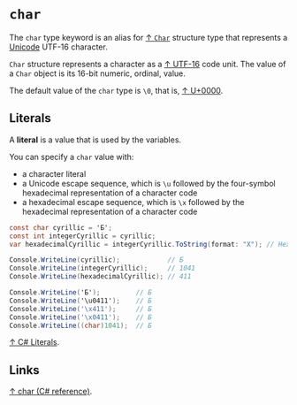 # `char`

The `char` type keyword is an alias for [↑ `Char`](https://learn.microsoft.com/en-us/dotnet/api/system.char) structure type that represents a [Unicode](/programming/unicode.md) UTF-16 character.

`Char` structure represents a character as a [↑ UTF-16](https://en.wikipedia.org/wiki/UTF-16) code unit. The value of a `Char` object is its 16-bit numeric, ordinal, value.

The default value of the `char` type is `\0`, that is, [↑ U+0000](https://www.compart.com/en/unicode/U+0000).

## Literals

A **literal** is a value that is used by the variables.

You can specify a `char` value with:

- a character literal
- a Unicode escape sequence, which is `\u` followed by the four-symbol hexadecimal representation of a character code
- a hexadecimal escape sequence, which is `\x` followed by the hexadecimal representation of a character code

```csharp
const char cyrillic = 'Б';
const int integerCyrillic = cyrillic;
var hexadecimalCyrillic = integerCyrillic.ToString(format: "X"); // Hexadecimal value in string form

Console.WriteLine(cyrillic);            // Б
Console.WriteLine(integerCyrillic);     // 1041
Console.WriteLine(hexadecimalCyrillic); // 411

Console.WriteLine('Б');         // Б
Console.WriteLine('\u0411');    // Б
Console.WriteLine('\x411');     // Б
Console.WriteLine('\x0411');    // Б
Console.WriteLine((char)1041);  // Б
```

[↑ C# Literals](https://www.geeksforgeeks.org/c-sharp-literals/).

## Links

[↑ char (C# reference)](https://learn.microsoft.com/en-us/dotnet/csharp/language-reference/builtin-types/char).
